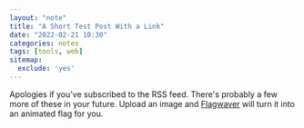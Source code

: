 ```yaml
---
layout: "note"
title: "A Short Test Post With a Link"
date: "2022-02-21 10:30"
categories: notes
tags: [tools, web]
sitemap:
  exclude: 'yes'
---
```

Apologies if you've subscribed to the RSS feed. There's probably a few more of these in your future. Upload an image and [Flagwaver](https://krikienoid.github.io/flagwaver/) will turn it into an animated flag for you.
